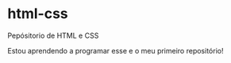 # html-css
 Pepósitorio de HTML e CSS

Estou aprendendo a programar esse e o meu primeiro repositório!